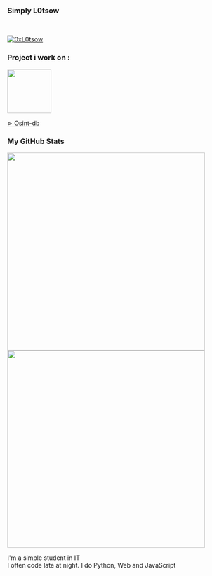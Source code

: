 ### Simply L0tsow
<br>

<p align="left"> <a href="https://twitter.com/0xL0tsow" target="blank"><img src="https://img.shields.io/twitter/follow/0xL0tsow?logo=twitter&style=for-the-badge" alt="0xL0tsow" /></a> </p>

### Project i work on :

<img src="https://media.discordapp.net/attachments/1121258432398381146/1126954105257086986/Logo_Osint_DB_9.jpg" width="100"/>

<a href="https://osint-db.com/"> ⋗ Osint-db</a>

### My GitHub Stats 


<img src="https://github-readme-stats.vercel.app/api?username=L0tsow&show_icons=true&count_private=true&hide_border=true&include_all_commits=true&theme=synthwave" style="width : 450px;"/>

<img src="https://github-readme-stats.vercel.app/api/top-langs/?username=L0tsow&layout=compact&theme=synthwave&hide_border=true" style="width : 450px;"/>

<p>I'm a simple student in IT <br>
I often code late at night. I do Python, Web and JavaScript</p>
